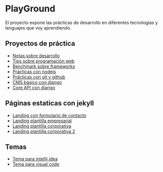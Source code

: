 # PlayGround

El proyecto expone las prácticas de desarrollo en diferentes tecnologías
y lenguajes que voy aprendiendo.

## Proyectos de práctica

- [Notas sobre desarrollo](https://github.com/lgzarturo/notes)
- [Tips sobre programación web](https://webdeveloperhints.com)
- [Benchmark sobre frameworks](https://github.com/lgzarturo/benchmark)
- [Prácticas con nodejs](https://github.com/lgzarturo/homework)
- [Prácticas con git y github](https://github.com/lgzarturo/repo-git-tests)
- [CMS básico con django](https://github.com/lgzarturo/cms)
- [Core API con django](https://github.com/lgzarturo/core-api)

## Páginas estaticas con jekyll

- [Landing con formulario de contacto](https://github.com/lgzarturo/jekyll_contacto)
- [Landing plantilla empresarial](https://github.com/lgzarturo/jekyll_famisoft)
- [Landing plantilla corporativa](https://github.com/lgzarturo/jekyll_starchoice)
- [Landing plantilla corporativa 2](https://github.com/lgzarturo/businessconcept)

## Temas

- [Tema para intellij idea](https://github.com/lgzarturo/the-lone-coder)
- [Tema para visual code](https://github.com/lgzarturo/the-lone-coder-vscode)
